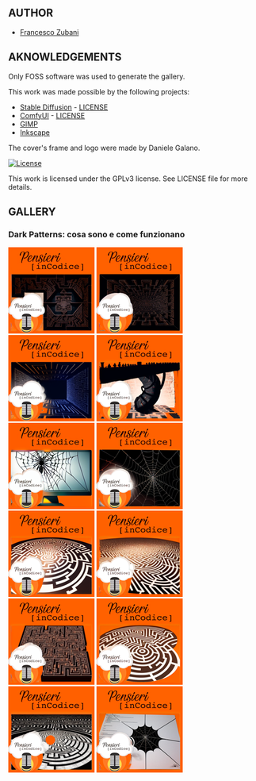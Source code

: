 ## AUTHOR

- [Francesco Zubani](https://www.linkedin.com/in/francesco-zubani-5957081a6/)

## AKNOWLEDGEMENTS

Only FOSS software was used to generate the gallery.

This work was made possible by the following projects:

- [Stable Diffusion](https://github.com/CompVis/stable-diffusion) - [LICENSE](https://github.com/CompVis/stable-diffusion/blob/main/LICENSE)
- [ComfyUI](https://github.com/comfyanonymous/ComfyUI) - [LICENSE](https://github.com/comfyanonymous/ComfyUI/blob/master/LICENSE)
- [GIMP](https://www.gimp.org/)
- [Inkscape](https://inkscape.org/)

The cover's frame and logo were made by Daniele Galano.

[![License](https://img.shields.io/badge/License-GPL%20v3-blue.svg)](http://www.gnu.org/licenses/gpl-3.0)

This work is licensed under the GPLv3 license.
See LICENSE file for more details.

## GALLERY

### Dark Patterns: cosa sono e come funzionano

<div class="gallery">
  <a href="PIC64_01.png"><img class="thumbnail" src="./thumbs/PIC64_01.png" alt="PIC64_01"></a>
  <a href="PIC64_02.png"><img class="thumbnail" src="./thumbs/PIC64_02.png" alt="PIC64_02"></a>
  <a href="PIC64_03.png"><img class="thumbnail" src="./thumbs/PIC64_03.png" alt="PIC64_03"></a>
  <a href="PIC64_04.png"><img class="thumbnail" src="./thumbs/PIC64_04.png" alt="PIC64_04"></a>
  <a href="PIC64_05.png"><img class="thumbnail" src="./thumbs/PIC64_05.png" alt="PIC64_05"></a>
  <a href="PIC64_06.png"><img class="thumbnail" src="./thumbs/PIC64_06.png" alt="PIC64_06"></a>
  <a href="PIC64_07.png"><img class="thumbnail" src="./thumbs/PIC64_07.png" alt="PIC64_07"></a>
  <a href="PIC64_08.png"><img class="thumbnail" src="./thumbs/PIC64_08.png" alt="PIC64_08"></a>
  <a href="PIC64_09.png"><img class="thumbnail" src="./thumbs/PIC64_09.png" alt="PIC64_09"></a>
  <a href="PIC64_10.png"><img class="thumbnail" src="./thumbs/PIC64_10.png" alt="PIC64_10"></a>
  <a href="PIC64_11.png"><img class="thumbnail" src="./thumbs/PIC64_11.png" alt="PIC64_11"></a>
  <a href="PIC64_12.png"><img class="thumbnail" src="./thumbs/PIC64_12.png" alt="PIC64_12"></a>
</div>
</body>
</html>
